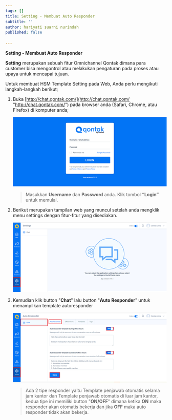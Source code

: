 ```yaml
---
tags: []
title: Setting - Membuat Auto Responder
subtitle: ''
author: hariyati suarni nurindah
published: false

---
```

**Setting - Membuat Auto Responder**

**Setting** merupakan sebuah fitur Omnichannel Qontak dimana para customer bisa mengontrol atau melakukan pengaturan pada proses atau upaya untuk mencapai tujuan.

Untuk membuat HSM Template Setting pada Web, Anda perlu mengikuti langkah-langkah berikut;

1. Buka [http://chat.qontak.com/](http://chat.qontak.com/ "http://chat.qontak.com/") pada browser anda (Safari, Chrome, atau Firefox) di komputer anda;

   ![](/uploads/login-qontak-c.png)

   > Masukkan **Username** dan **Password** anda. Klik tombol **“Login”** untuk memulai.
2. Berikut merupakan tampilan web yang muncul setelah anda mengklik menu settings dengan fitur-fitur yang disediakan.

   ![](/uploads/setting.PNG)
3. Kemudian klik button "**Chat**" lalu button "**Auto Responder**" untuk menampilkan template autoresponder

   ![](/uploads/setting2.PNG)

   > Ada 2 tipe responder yaitu Template penjawab otomatis selama jam kantor dan Template penjawab otomatis di luar jam kantor, kedua tipe ini memiliki button "**ON/OFF**" dimana ketika **ON** maka responder akan otomatis bekerja dan jika **OFF** maka auto responder tidak akan bekerja.